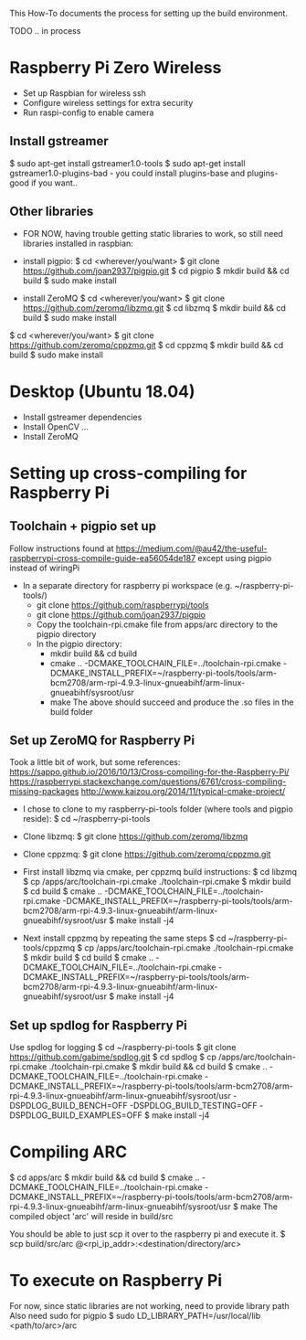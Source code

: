 This How-To documents the process for setting up the build environment.

TODO .. in process

Raspberry Pi Zero Wireless
==========================
- Set up Raspbian for wireless ssh
- Configure wireless settings for extra security
- Run raspi-config to enable camera

Install gstreamer
-----------------
$ sudo apt-get install gstreamer1.0-tools
$ sudo apt-get install gstreamer1.0-plugins-bad
    - you could install plugins-base and plugins-good if you want..

Other libraries
---------------
- FOR NOW, having trouble getting static libraries to work, so still need libraries installed in raspbian:
- install pigpio:
$ cd <wherever/you/want>
$ git clone https://github.com/joan2937/pigpio.git
$ cd pigpio
$ mkdir build && cd build
$ sudo make install

- install ZeroMQ
$ cd <wherever/you/want>
$ git clone https://github.com/zeromq/libzmq.git
$ cd libzmq
$ mkdir build && cd build
$ sudo make install

$ cd <wherever/you/want>
$ git clone https://github.com/zeromq/cppzmq.git
$ cd cppzmq
$ mkdir build && cd build
$ sudo make install


Desktop (Ubuntu 18.04)
======================
- Install gstreamer dependencies
- Install OpenCV ...
- Install ZeroMQ

Setting up cross-compiling for Raspberry Pi
===========================================
Toolchain + pigpio set up
-------------------------
Follow instructions found at https://medium.com/@au42/the-useful-raspberrypi-cross-compile-guide-ea56054de187
except using pigpio instead of wiringPi
- In a separate directory for raspberry pi workspace (e.g. ~/raspberry-pi-tools/)
    - git clone https://github.com/raspberrypi/tools
    - git clone https://github.com/joan2937/pigpio
    - Copy the toolchain-rpi.cmake file from apps/arc directory to the pigpio directory
    - In the pigpio directory:
        - mkdir build && cd build
        - cmake .. -DCMAKE_TOOLCHAIN_FILE=../toolchain-rpi.cmake -DCMAKE_INSTALL_PREFIX=~/raspberry-pi-tools/tools/arm-bcm2708/arm-rpi-4.9.3-linux-gnueabihf/arm-linux-gnueabihf/sysroot/usr
        - make
        The above should succeed and produce the .so files in the build folder

Set up ZeroMQ for Raspberry Pi
------------------------------
Took a little bit of work, but some references: 
https://sappo.github.io/2016/10/13/Cross-compiling-for-the-Raspberry-Pi/
https://raspberrypi.stackexchange.com/questions/6761/cross-compiling-missing-packages
http://www.kaizou.org/2014/11/typical-cmake-project/

- I chose to clone to my raspberry-pi-tools folder (where tools and pigpio reside): 
    $ cd ~/raspberry-pi-tools
- Clone libzmq: 
    $ git clone https://github.com/zeromq/libzmq
- Clone cppzmq: 
    $ git clone https://github.com/zeromq/cppzmq.git

- First install libzmq via cmake, per cppzmq build instructions:
    $ cd libzmq
    $ cp <path-to-this-repo>/apps/arc/toolchain-rpi.cmake ./toolchain-rpi.cmake
    $ mkdir build
    $ cd build
    $ cmake .. -DCMAKE_TOOLCHAIN_FILE=../toolchain-rpi.cmake -DCMAKE_INSTALL_PREFIX=~/raspberry-pi-tools/tools/arm-bcm2708/arm-rpi-4.9.3-linux-gnueabihf/arm-linux-gnueabihf/sysroot/usr
    $ make install -j4

- Next install cppzmq by repeating the same steps
    $ cd ~/raspberry-pi-tools/cppzmq
    $ cp <path-to-this-repo>/apps/arc/toolchain-rpi.cmake ./toolchain-rpi.cmake
    $ mkdir build
    $ cd build
    $ cmake .. -DCMAKE_TOOLCHAIN_FILE=../toolchain-rpi.cmake -DCMAKE_INSTALL_PREFIX=~/raspberry-pi-tools/tools/arm-bcm2708/arm-rpi-4.9.3-linux-gnueabihf/arm-linux-gnueabihf/sysroot/usr
    $ make install -j4

Set up spdlog for Raspberry Pi
------------------------------
Use spdlog for logging
$ cd ~/raspberry-pi-tools
$ git clone https://github.com/gabime/spdlog.git
$ cd spdlog
$ cp <path-to-this-repo>/apps/arc/toolchain-rpi.cmake ./toolchain-rpi.cmake
$ mkdir build && cd build
$ cmake .. -DCMAKE_TOOLCHAIN_FILE=../toolchain-rpi.cmake -DCMAKE_INSTALL_PREFIX=~/raspberry-pi-tools/tools/arm-bcm2708/arm-rpi-4.9.3-linux-gnueabihf/arm-linux-gnueabihf/sysroot/usr -DSPDLOG_BUILD_BENCH=OFF -DSPDLOG_BUILD_TESTING=OFF -DSPDLOG_BUILD_EXAMPLES=OFF
$ make install -j4

Compiling ARC
=============
$ cd apps/arc
$ mkdir build && cd build
$ cmake .. -DCMAKE_TOOLCHAIN_FILE=../toolchain-rpi.cmake -DCMAKE_INSTALL_PREFIX=~/raspberry-pi-tools/tools/arm-bcm2708/arm-rpi-4.9.3-linux-gnueabihf/arm-linux-gnueabihf/sysroot/usr
$ make
The compiled object 'arc' will reside in build/src

You should be able to just scp it over to the raspberry pi and execute it.
$ scp build/src/arc <rpiuser>@<rpi_ip_addr>:<destination/directory/arc>

To execute on Raspberry Pi
==========================
For now, since static libraries are not working, need to provide library path
Also need sudo for pigpio
$ sudo LD_LIBRARY_PATH=/usr/local/lib <path/to/arc>/arc
